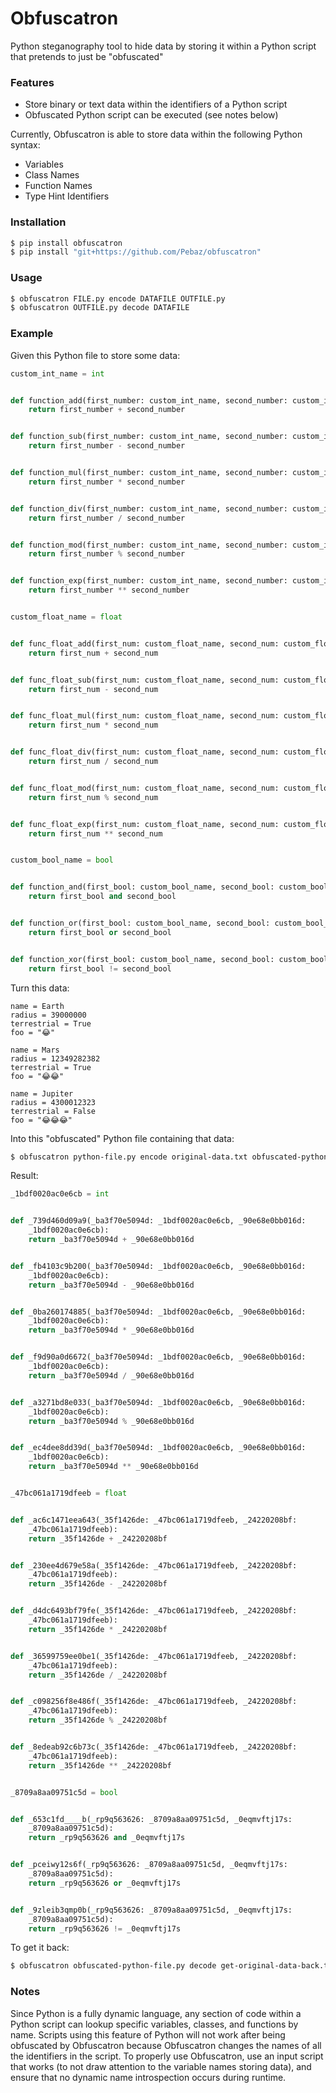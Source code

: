 # Obfuscatron

Python steganography tool to hide data by storing it within a Python script that
pretends to just be "obfuscated"

### Features

* Store binary or text data within the identifiers of a Python script
* Obfuscated Python script can be executed (see notes below)

Currently, Obfuscatron is able to store data within the following Python syntax:

* Variables
* Class Names
* Function Names
* Type Hint Identifiers

### Installation

```bash
$ pip install obfuscatron
$ pip install "git+https://github.com/Pebaz/obfuscatron"
```

### Usage

```bash
$ obfuscatron FILE.py encode DATAFILE OUTFILE.py
$ obfuscatron OUTFILE.py decode DATAFILE
```

### Example

Given this Python file to store some data:

```python
custom_int_name = int


def function_add(first_number: custom_int_name, second_number: custom_int_name):
    return first_number + second_number


def function_sub(first_number: custom_int_name, second_number: custom_int_name):
    return first_number - second_number


def function_mul(first_number: custom_int_name, second_number: custom_int_name):
    return first_number * second_number


def function_div(first_number: custom_int_name, second_number: custom_int_name):
    return first_number / second_number


def function_mod(first_number: custom_int_name, second_number: custom_int_name):
    return first_number % second_number


def function_exp(first_number: custom_int_name, second_number: custom_int_name):
    return first_number ** second_number


custom_float_name = float


def func_float_add(first_num: custom_float_name, second_num: custom_float_name):
    return first_num + second_num


def func_float_sub(first_num: custom_float_name, second_num: custom_float_name):
    return first_num - second_num


def func_float_mul(first_num: custom_float_name, second_num: custom_float_name):
    return first_num * second_num


def func_float_div(first_num: custom_float_name, second_num: custom_float_name):
    return first_num / second_num


def func_float_mod(first_num: custom_float_name, second_num: custom_float_name):
    return first_num % second_num


def func_float_exp(first_num: custom_float_name, second_num: custom_float_name):
    return first_num ** second_num


custom_bool_name = bool


def function_and(first_bool: custom_bool_name, second_bool: custom_bool_name):
    return first_bool and second_bool


def function_or(first_bool: custom_bool_name, second_bool: custom_bool_name):
    return first_bool or second_bool


def function_xor(first_bool: custom_bool_name, second_bool: custom_bool_name):
    return first_bool != second_bool
```

Turn this data:

```
name = Earth
radius = 39000000
terrestrial = True
foo = "😂"

name = Mars
radius = 12349282382
terrestrial = True
foo = "😂😂"

name = Jupiter
radius = 4300012323
terrestrial = False
foo = "😂😂😂"
```

Into this "obfuscated" Python file containing that data:

```bash
$ obfuscatron python-file.py encode original-data.txt obfuscated-python-file.py
```

Result:

```python
_1bdf0020ac0e6cb = int


def _739d460d09a9(_ba3f70e5094d: _1bdf0020ac0e6cb, _90e68e0bb016d:
    _1bdf0020ac0e6cb):
    return _ba3f70e5094d + _90e68e0bb016d


def _fb4103c9b200(_ba3f70e5094d: _1bdf0020ac0e6cb, _90e68e0bb016d:
    _1bdf0020ac0e6cb):
    return _ba3f70e5094d - _90e68e0bb016d


def _0ba260174885(_ba3f70e5094d: _1bdf0020ac0e6cb, _90e68e0bb016d:
    _1bdf0020ac0e6cb):
    return _ba3f70e5094d * _90e68e0bb016d


def _f9d90a0d6672(_ba3f70e5094d: _1bdf0020ac0e6cb, _90e68e0bb016d:
    _1bdf0020ac0e6cb):
    return _ba3f70e5094d / _90e68e0bb016d


def _a3271bd8e033(_ba3f70e5094d: _1bdf0020ac0e6cb, _90e68e0bb016d:
    _1bdf0020ac0e6cb):
    return _ba3f70e5094d % _90e68e0bb016d


def _ec4dee8dd39d(_ba3f70e5094d: _1bdf0020ac0e6cb, _90e68e0bb016d:
    _1bdf0020ac0e6cb):
    return _ba3f70e5094d ** _90e68e0bb016d


_47bc061a1719dfeeb = float


def _ac6c1471eea643(_35f1426de: _47bc061a1719dfeeb, _24220208bf:
    _47bc061a1719dfeeb):
    return _35f1426de + _24220208bf


def _230ee4d679e58a(_35f1426de: _47bc061a1719dfeeb, _24220208bf:
    _47bc061a1719dfeeb):
    return _35f1426de - _24220208bf


def _d4dc6493bf79fe(_35f1426de: _47bc061a1719dfeeb, _24220208bf:
    _47bc061a1719dfeeb):
    return _35f1426de * _24220208bf


def _36599759ee0be1(_35f1426de: _47bc061a1719dfeeb, _24220208bf:
    _47bc061a1719dfeeb):
    return _35f1426de / _24220208bf


def _c098256f8e486f(_35f1426de: _47bc061a1719dfeeb, _24220208bf:
    _47bc061a1719dfeeb):
    return _35f1426de % _24220208bf


def _8edeab92c6b73c(_35f1426de: _47bc061a1719dfeeb, _24220208bf:
    _47bc061a1719dfeeb):
    return _35f1426de ** _24220208bf


_8709a8aa09751c5d = bool


def _653c1fd____b(_rp9q563626: _8709a8aa09751c5d, _0eqmvftj17s:
    _8709a8aa09751c5d):
    return _rp9q563626 and _0eqmvftj17s


def _pceiwy12s6f(_rp9q563626: _8709a8aa09751c5d, _0eqmvftj17s:
    _8709a8aa09751c5d):
    return _rp9q563626 or _0eqmvftj17s


def _9zleib3qmp0b(_rp9q563626: _8709a8aa09751c5d, _0eqmvftj17s:
    _8709a8aa09751c5d):
    return _rp9q563626 != _0eqmvftj17s
```

To get it back:

```bash
$ obfuscatron obfuscated-python-file.py decode get-original-data-back.txt
```


### Notes

Since Python is a fully dynamic language, any section of code within a Python
script can lookup specific variables, classes, and functions by name. Scripts
using this feature of Python will not work after being obfuscated by Obfuscatron
because Obfuscatron changes the names of all the identifiers in the script. To
properly use Obfuscatron, use an input script that works (to not draw attention
to the variable names storing data), and ensure that no dynamic name
introspection occurs during runtime.
